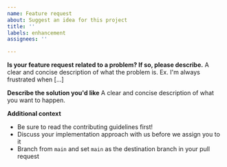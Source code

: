 ```yaml
---
name: Feature request
about: Suggest an idea for this project
title: ''
labels: enhancement
assignees: ''

---
```


**Is your feature request related to a problem? If so, please describe.**
A clear and concise description of what the problem is. Ex. I'm always frustrated when [...]

**Describe the solution you'd like**
A clear and concise description of what you want to happen.

**Additional context**
- Be sure to read the contributing guidelines first!
- Discuss your implementation approach with us before we assign you to it
- Branch from `main` and set `main` as the destination branch in your pull request
